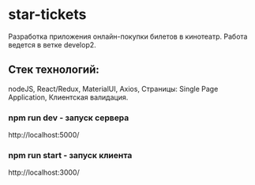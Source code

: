 # star-tickets
Разработка приложения онлайн-покупки билетов в кинотеатр. Работа ведется в ветке develop2.

## Стек технологий:
nodeJS, 
React/Redux, 
MaterialUI, 
Axios,
Страницы:
Single Page Application,
Клиентская валидация.

### npm run dev - запуск сервера

http://localhost:5000/

### npm run start - запуск клиента

http://localhost:3000/